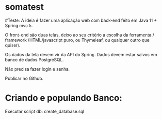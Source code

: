 # somatest


#Teste: A ideia é fazer uma aplicação web com back-end feito em Java 11 + Spring mvc 5.

O front-end são duas telas, deixo ao seu critério a escolha da ferramenta / framework (HTML/javascript puro, ou Thymeleaf, ou qualquer outro que quiser).

Os dados da tela devem vir da API do Spring. Dados devem estar salvos em banco de dados PostgreSQL.

Não precisa fazer login e senha.

Publicar no Github.


# Criando e populando Banco:

Executar script db: create_database.sql

# 
